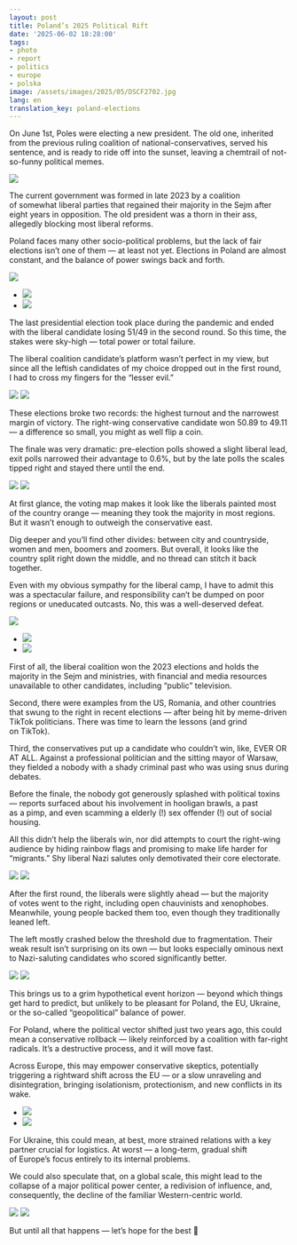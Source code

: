 ```yaml
---
layout: post
title: Poland’s 2025 Political Rift
date: '2025-06-02 18:28:00'
tags:
- photo
- report
- politics
- europe
- polska
image: /assets/images/2025/05/DSCF2702.jpg
lang: en
translation_key: poland-elections
---
```


On June 1st, Poles were electing a new president. The old one, inherited from the previous ruling coalition of national-conservatives, served his sentence, and is ready to ride off into the sunset, leaving a chemtrail of not-so-funny political memes.

![](/assets/images/2025/05/DSCF2702.jpg)

The current government was formed in late 2023 by a coalition of somewhat liberal parties that regained their majority in the Sejm after eight years in opposition. The old president was a thorn in their ass, allegedly blocking most liberal reforms.

Poland faces many other socio-political problems, but the lack of fair elections isn’t one of them — at least not yet. Elections in Poland are almost constant, and the balance of power swings back and forth.

![](/assets/images/2025/05/DSCF2638.jpg)
- ![](/assets/images/2025/05/DSCF2139.jpg)
- ![](/assets/images/2025/05/DSCF2425.jpg)

The last presidential election took place during the pandemic and ended with the liberal candidate losing 51/49 in the second round. So this time, the stakes were sky-high — total power or total failure.

The liberal coalition candidate’s platform wasn’t perfect in my view, but since all the leftish candidates of my choice dropped out in the first round, I had to cross my fingers for the “lesser evil.”

![](/assets/images/2025/05/DSCF2648.jpg)
![](/assets/images/2025/05/DSCF2779.jpg)

These elections broke two records: the highest turnout and the narrowest margin of victory. The right-wing conservative candidate won 50.89 to 49.11 — a difference so small, you might as well flip a coin.

The finale was very dramatic: pre-election polls showed a slight liberal lead, exit polls narrowed their advantage to 0.6%, but by the late polls the scales tipped right and stayed there until the end.

![](/assets/images/2025/05/elections-graph.png)
![](/assets/images/2025/05/elections-map.png)

At first glance, the voting map makes it look like the liberals painted most of the country orange — meaning they took the majority in most regions. But it wasn’t enough to outweigh the conservative east.

Dig deeper and you’ll find other divides: between city and countryside, women and men, boomers and zoomers. But overall, it looks like the country split right down the middle, and no thread can stitch it back together.

Even with my obvious sympathy for the liberal camp, I have to admit this was a spectacular failure, and responsibility can’t be dumped on poor regions or uneducated outcasts. No, this was a well-deserved defeat.

![](/assets/images/2025/05/DSCF2723.jpg)
- ![](/assets/images/2025/05/DSCF2727.jpg)
- ![](/assets/images/2025/05/DSCF2730.jpg)

First of all, the liberal coalition won the 2023 elections and holds the majority in the Sejm and ministries, with financial and media resources unavailable to other candidates, including “public” television.

Second, there were examples from the US, Romania, and other countries that swung to the right in recent elections — after being hit by meme-driven TikTok politicians. There was time to learn the lessons (and grind on TikTok).

Third, the conservatives put up a candidate who couldn’t win, like, EVER OR AT ALL. Against a professional politician and the sitting mayor of Warsaw, they fielded a nobody with a shady criminal past who was using snus during debates.

Before the finale, the nobody got generously splashed with political toxins — reports surfaced about his involvement in hooligan brawls, a past as a pimp, and even scamming a elderly (!) sex offender (!) out of social housing.

All this didn’t help the liberals win, nor did attempts to court the right-wing audience by hiding rainbow flags and promising to make life harder for “migrants.” Shy liberal Nazi salutes only demotivated their core electorate.

![](/assets/images/2025/05/DSCF2688.jpg)
![](/assets/images/2025/05/DSCF2695.jpg)

After the first round, the liberals were slightly ahead — but the majority of votes went to the right, including open chauvinists and xenophobes. Meanwhile, young people backed them too, even though they traditionally leaned left.

The left mostly crashed below the threshold due to fragmentation. Their weak result isn’t surprising on its own — but looks especially ominous next to Nazi-saluting candidates who scored significantly better.

![](/assets/images/2025/05/DSCF2759.jpg)
![](/assets/images/2025/05/DSCF2796.jpg)

This brings us to a grim hypothetical event horizon — beyond which things get hard to predict, but unlikely to be pleasant for Poland, the EU, Ukraine, or the so-called “geopolitical” balance of power.

For Poland, where the political vector shifted just two years ago, this could mean a conservative rollback — likely reinforced by a coalition with far-right radicals. It’s a destructive process, and it will move fast.

Across Europe, this may empower conservative skeptics, potentially triggering a rightward shift across the EU — or a slow unraveling and disintegration, bringing isolationism, protectionism, and new conflicts in its wake.

- ![](/assets/images/2025/05/DSCF2670.jpg)
- ![](/assets/images/2025/05/DSCF2672.jpg)

For Ukraine, this could mean, at best, more strained relations with a key partner crucial for logistics. At worst — a long-term, gradual shift of Europe’s focus entirely to its internal problems.

We could also speculate that, on a global scale, this might lead to the collapse of a major political power center, a redivision of influence, and, consequently, the decline of the familiar Western-centric world.

![](/assets/images/2025/05/DSCF2684.jpg)
![](/assets/images/2025/05/DSCF2662.jpg)

But until all that happens — let’s hope for the best 🤞
